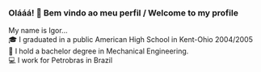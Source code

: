 ### Olááá! 👋 Bem vindo ao meu perfil / Welcome to my profile
My name is Igor...<br>
🎓 I graduated in a public American High School in Kent-Ohio 2004/2005<br>
🔩 I hold a bachelor degree in Mechanical Engineering. <br>
💻 I work for Petrobras in Brazil 




<!--
**igorcguimaraes/igorcguimaraes** is a ✨ _special_ ✨ repository because its `README.md` (this file) appears on your GitHub profile.
[![Linkedin Badge](https://www.linkedin.com/in/igorcguimaraes/)
Here are some ideas to get you started:

- 🔭 I’m currently working on ...
- 🌱 I’m currently learning ...
- 👯 I’m looking to collaborate on ...
- 🤔 I’m looking for help with ...
- 💬 Ask me about ...
- 📫 How to reach me: ...
- 😄 Pronouns: ...
- ⚡ Fun fact: ...
-->
